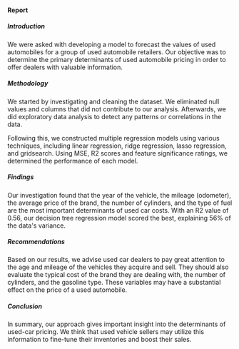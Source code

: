 #### Report

##### Introduction

We were asked with developing a model to forecast the values of used automobiles for a group of used automobile retailers. Our objective was to determine the primary determinants of used automobile pricing in order to offer dealers with valuable information.

##### Methodology

We started by investigating and cleaning the dataset. We eliminated null values and columns that did not contribute to our analysis. Afterwards, we did exploratory data analysis to detect any patterns or correlations in the data.

Following this, we constructed multiple regression models using various techniques, including linear regression, ridge regression, lasso regression, and gridsearch. Using MSE, R2 scores and feature significance ratings, we determined the performance of each model.

##### Findings
Our investigation found that the year of the vehicle, the mileage (odometer), the average price of the brand, the number of cylinders, and the type of fuel are the most important determinants of used car costs. With an R2 value of 0.56, our decision tree regression model scored the best, explaining 56% of the data's variance.

##### Recommendations

Based on our results, we advise used car dealers to pay great attention to the age and mileage of the vehicles they acquire and sell. They should also evaluate the typical cost of the brand they are dealing with, the number of cylinders, and the gasoline type. These variables may have a substantial effect on the price of a used automobile.

##### Conclusion
In summary, our approach gives important insight into the determinants of used-car pricing. We think that used vehicle sellers may utilize this information to fine-tune their inventories and boost their sales.
